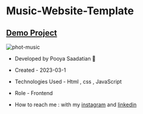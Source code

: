 # Music-Website-Template
## [Demo Project]()

![phot-music](https://github.com/p-stn/Music-Website-Template/assets/63667741/5d2a131a-ddc8-4f0a-9679-536e673489fc)


- Developed by Pooya Saadatian 🤙

-  Created - 2023-03-1

- Technologies Used - Html , css , JavaScript  

- Role - Frontend

- How to reach me : with my [instagram]() and [linkedin]()
